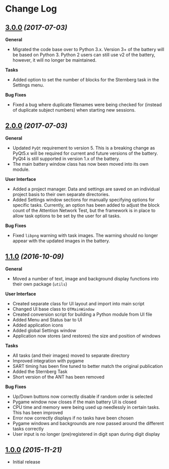 # Change Log

## [3.0.0](https://github.com/sho-87/cognitive-battery/releases/tag/3.0.0) *(2017-07-03)*

**General**
- Migrated the code base over to Python 3.x. Version 3+ of the battery will be based on Python 3. Python 2 users can still use v2 of the battery, however, it will no longer be maintained.

**Tasks**
- Added option to set the number of blocks for the Sternberg task in the Settings menu.

**Bug Fixes**
- Fixed a bug where duplicate filenames were being checked for (instead of duplicate subject numbers) when starting new sessions.

## [2.0.0](https://github.com/sho-87/cognitive-battery/releases/tag/2.0.0) *(2017-07-03)*

**General**
- Updated `PyQt` requirement to version 5. This is a breaking change as PyQt5.x will be required for current and future versions of the battery. PyQt4 is still supported in version 1.x of the battery.
- The main battery window class has now been moved into its own module.

**User Interface**
- Added a project manager. Data and settings are saved on an individual project basis to their own separate directories.
- Added Settings window sections for manually specifying options for specific tasks. Currently, an option has been added to adjust the block count of the Attention Network Test, but the framework is in place to allow task options to be set by the user for all tasks.

**Bug Fixes**
- Fixed `libpng` warning with task images. The warning should no longer appear with the updated images in the battery.

## [1.1.0](https://github.com/sho-87/cognitive-battery/releases/tag/1.1.0) *(2016-10-09)*

**General**
- Moved a number of text, image and background display functions into their own package (`utils`)

**User Interface**
- Created separate class for UI layout and import into main script
- Changed UI base class to `QTMainWindow`
- Created conversion script for building a Python module from UI file
- Added Menu and Status bar to UI
- Added application icons
- Added global Settings window
- Application now stores (and restores) the size and position of windows

**Tasks**
- All tasks (and their images) moved to separate directory
- Improved integration with pygame
- SART timing has been fine tuned to better match the original publication
- Added the Sternberg Task
- Short version of the ANT has been removed

**Bug Fixes**
- Up/Down buttons now correctly disable if random order is selected
- Pygame window now closes if the main battery UI is closed
- CPU time and memory were being used up needlessly in certain tasks. This has been improved
- Error now correctly displays if no tasks have been chosen
- Pygame windows and backgrounds are now passed around the different tasks correctly
- User input is no longer (pre)registered in digit span during digit display

## [1.0.0](https://github.com/sho-87/cognitive-battery/releases/tag/1.0) *(2015-11-21)*
- Initial release
